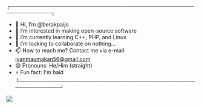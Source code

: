 ┌─────────────────────────────────────────────────────────────┐
   - 👋 Hi, I’m @berakpaijo
   - 👀 I’m interested in making open-source software
   - 🌱 I’m currently learning C++, PHP, and Linux
   - 💞️ I’m looking to collaborate on nothing...
   - 📫 How to reach me? Contact me via e-mail: iyanmaumakan56@gmail.com
   - 😄 Pronouns: He/Him (straight)
   - ⚡ Fun fact: I'm bald
└───────────────────────────────────────────────────────────┘

![](https://steamuserimages-a.akamaihd.net/ugc/2473117766799508724/10D69C4AE2CD64028763FCD17F905FC9426D9DFF/?imw=268&imh=268&ima=fit&impolicy=Letterbox&imcolor=%23000000&letterbox=true)
